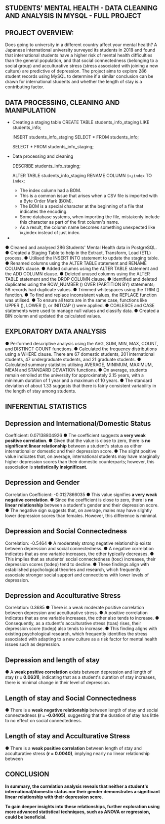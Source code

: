 ## STUDENTS' MENTAL HEALTH - DATA CLEANING AND ANALYSIS IN MYSQL - FULL PROJECT

## PROJECT OVERVIEW:

Does going to university in a different country affect your mental health? A Japanese international university surveyed its students in 2018 and found that international students have a higher risk of mental health difficulties than the general population, and that social connectedness (belonging to a social group) and acculturative stress (stress associated with joining a new culture) are predictive of depression. The project aims to explore 286 student records using MySQL to determine if a similar conclusion can be drawn for international students and whether the length of stay is a contributing factor.


## DATA PROCESSING, CLEANING AND MANIPULATION

- Creating a staging table
    CREATE TABLE students_info_staging 
    LIKE students_info;

    INSERT students_info_staging
    SELECT *
    FROM students_info;

    SELECT *
    FROM students_info_staging;

- Data processing and cleaning

    DESCRIBE students_info_staging;

    ALTER TABLE students_info_staging
    RENAME COLUMN `ï»¿index` TO `index`;

  - The index column had a BOM.
  - This is a common issue that arises when a CSV file is imported with a Byte Order Mark (BOM). 
  - The BOM is a special character at the beginning of a file that indicates the encoding.
  - Some database systems, when importing the file, mistakenly include this character as part of the first column's name.
  - As a result, the column name becomes something unexpected like ï»¿index instead of just index.


  
- 

  ●	Cleaned and analysed 286 Students' Mental Health data in PostgreSQL.
  ●	Created a Staging Table to help in the Extract, Transform, Load (ETL) process.
  ●	Utilised the INSERT INTO statement to update the staging table.
  ●	Renamed columns using the ALTER TABLE statement and RENAME COLUMN clause.
  ●	Added columns using the ALTER TABLE statement and the ADD COLUMN clause.
  ●	Deleted unused columns using the ALTER TABLE statement and the DROP COLUMN clause.
  ●	Identified and deleted duplicates using the ROW_NUMBER () OVER (PARTITION BY) statements; 56 records had duplicate values.
  ●	Trimmed whitespaces using the TRIM () function.
  ●	To find and replace inconsistent values, the REPLACE function was utilised.
  ●	To ensure all texts are in the same case, functions like UPPER (), LOWER (), or INITCAP () were applied.
  ●	COALESCE and CASE statements were used to manage null values and classify data.
  ●	Created a BIN column and updated the calculated values.


## EXPLORATORY DATA ANALYSIS

  ● Performed descriptive analysis using the AVG, SUM, MIN, MAX, COUNT, and DISTINCT COUNT functions.
  ● Calculated the frequency distributions using a WHERE clause. There are 67 domestic students, 201 international students, 47 undergraduate students, and 21 graduate students.
  ● Calculated summary statistics utilising AVERAGE, MINIMUM, MAXIMUM, MEAN and STANDARD DEVIATION functions. 
  ● On average, students remain enrolled at the university for approximately 2.15 years, with a minimum duration of 1 year and a maximum of 10 years. 
  ● The standard deviation of about 1.33 suggests that there is fairly consistent variability in the length of stay among students.


## INFERENTIAL STATISTICS

## Depression and International/Domestic Status
Coefficient: 0.07138804926
● The coefficient suggests **a very weak positive correlation**.
● Given that the value is close to zero, there is **no significant linear relationship** between a student's status as either international or domestic and their depression score.
● The slight positive value indicates that, on average, international students may have marginally higher depression scores than their domestic counterparts; however, this association is **statistically insignificant**.

## Depression and Gender
Correlation Coefficient: -0.0127866035
● This value signifies **a very weak negative correlation**.
● Since the coefficient is close to zero, there is **no linear relationship** between a student's gender and their depression score.
● The negative sign suggests that, on average, males may have slightly lower depression scores than females. However, this difference is minimal.
  
## Depression and Social Connectedness
Correlation: -0.5464
● A moderately strong negative relationship exists between depression and social connectedness.
● A negative correlation indicates that as one variable increases, the other typically decreases.
● This implies that as students’ social connectedness (tosc) increases, their depression scores (todep) tend to decline.
● These findings align with established psychological theories and research, which frequently associate stronger social support and connections with lower levels of depression.

## Depression and Acculturative Stress
Correlation: 0.3685
● There is a weak moderate positive correlation between depression and acculturative stress.
● A positive correlation indicates that as one variable increases, the other also tends to increase.
● Consequently, as a student's acculturative stress (toas) rises, their depression score (todep) also tends to increase.
● This finding aligns with existing psychological research, which frequently identifies the stress associated with adapting to a new culture as a risk factor for mental health issues such as depression.

## Depression and length of stay
● A **weak positive correlation** exists between depression and length of stay **(r = 0.0631)**, indicating that as a student's duration of stay increases, there is minimal change in their level of depression. 

## Length of stay and Social Connectedness
● There is a  **weak negative relationship** between length of stay and social connectedness **(r = -0.0405)**, suggesting that the duration of stay has little to no effect on social connectedness.


## Length of stay and Acculturative Stress
● There is a **weak positive correlation** between length of stay and acculturative stress **(r = 0.0040)**, implying nearly no linear relationship between 


## CONCLUSION

**In summary, the correlation analysis reveals that neither a student's international/domestic status nor their gender demonstrates a significant linear relationship with their depression score**.

**To gain deeper insights into these relationships, further exploration using more advanced statistical techniques, such as ANOVA or regression, could be beneficial**.
